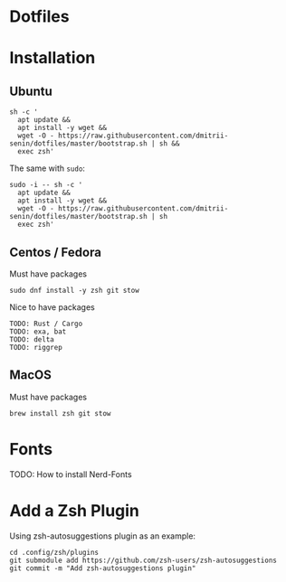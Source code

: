 # Dotfiles

# Installation

## Ubuntu

```
sh -c '
  apt update &&
  apt install -y wget &&
  wget -O - https://raw.githubusercontent.com/dmitrii-senin/dotfiles/master/bootstrap.sh | sh &&
  exec zsh'
```

The same with `sudo`:
```
sudo -i -- sh -c '
  apt update &&
  apt install -y wget &&
  wget -O - https://raw.githubusercontent.com/dmitrii-senin/dotfiles/master/bootstrap.sh | sh
  exec zsh'
```

## Centos / Fedora

Must have packages
```
sudo dnf install -y zsh git stow
```

Nice to have packages
```
TODO: Rust / Cargo
TODO: exa, bat
TODO: delta
TODO: riggrep
```

## MacOS

Must have packages
```
brew install zsh git stow
```

# Fonts

TODO: How to install Nerd-Fonts

# Add a Zsh Plugin

Using zsh-autosuggestions plugin as an example:
```
cd .config/zsh/plugins
git submodule add https://github.com/zsh-users/zsh-autosuggestions
git commit -m "Add zsh-autosuggestions plugin"
```
